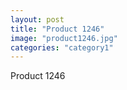```yaml
---
layout: post
title: "Product 1246"
image: "product1246.jpg"
categories: "category1"
---
```

Product 1246
